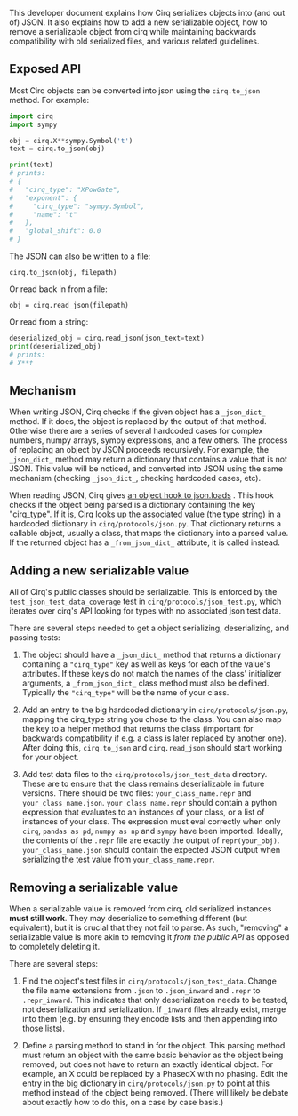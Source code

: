 This developer document explains how Cirq serializes objects into (and out of)
JSON.
It also explains how to add a new serializable object,
how to remove a serializable object from cirq while maintaining backwards
compatibility with old serialized files, and various related guidelines.

## Exposed API

Most Cirq objects can be converted into json using the `cirq.to_json` method.
For example:

```python
import cirq
import sympy

obj = cirq.X**sympy.Symbol('t')
text = cirq.to_json(obj)

print(text)
# prints:
# {
#   "cirq_type": "XPowGate",
#   "exponent": {
#     "cirq_type": "sympy.Symbol",
#     "name": "t"
#   },
#   "global_shift": 0.0
# }
```

The JSON can also be written to a file:

```
cirq.to_json(obj, filepath)
```

Or read back in from a file:

```
obj = cirq.read_json(filepath)
```

Or read from a string:

```python
deserialized_obj = cirq.read_json(json_text=text)
print(deserialized_obj)
# prints:
# X**t
```

## Mechanism

When writing JSON, Cirq checks if the given object has a `_json_dict_` method.
If it does, the object is replaced by the output of that method.
Otherwise there are a series of several hardcoded cases for complex numbers,
numpy arrays, sympy expressions, and a few others.
The process of replacing an object by JSON proceeds recursively.
For example, the `_json_dict_` method may return a dictionary that contains a
value that is not JSON.
This value will be noticed, and converted into JSON using the same mechanism
(checking `_json_dict_`, checking hardcoded cases, etc).

When reading JSON, Cirq gives
[an object hook to json.loads](https://docs.python.org/3/library/json.html#encoders-and-decoders)
.
This hook checks if the object being parsed is a dictionary containing the key
"cirq_type".
If it is, Cirq looks up the associated value (the type string) in a hardcoded
dictionary in `cirq/protocols/json.py`.
That dictionary returns a callable object, usually a class, that maps the
dictionary into a parsed value.
If the returned object has a `_from_json_dict_` attribute, it is called instead.

## Adding a new serializable value

All of Cirq's public classes should be serializable.
This is enforced by the `test_json_test_data_coverage` test in
`cirq/protocols/json_test.py`, which iterates over cirq's API looking for types
with no associated json test data.

There are several steps needed to get a object serializing, deserializing, and
passing tests:

1. The object should have a `_json_dict_` method that returns a dictionary
containing a `"cirq_type"` key as well as keys for each of the value's
attributes.
If these keys do not match the names of the class' initializer arguments, a
`_from_json_dict_` class method must also be defined.
Typically the `"cirq_type"` will be the name of your class.

2. Add an entry to the big hardcoded dictionary in `cirq/protocols/json.py`,
mapping the cirq_type string you chose to the class.
You can also map the key to a helper method that returns the class (important
for backwards compatibility if e.g. a class is later replaced by another one).
After doing this, `cirq.to_json` and `cirq.read_json` should start working for
your object.

3. Add test data files to the `cirq/protocols/json_test_data` directory.
These are to ensure that the class remains deserializable in future versions.
There should be two files: `your_class_name.repr` and `your_class_name.json`.
`your_class_name.repr` should contain a python expression that evaluates to an
instances of your class, or a list of instances of your class.
The expression must eval correctly when only `cirq`, `pandas as pd`,
`numpy as np` and `sympy` have been imported.
Ideally, the contents of the `.repr` file are exactly the output of
`repr(your_obj)`.
`your_class_name.json` should contain the expected JSON output when serializing
the test value from `your_class_name.repr`.

## Removing a serializable value

When a serializable value is removed from cirq, old serialized instances
**must still work**.
They may deserialize to something different (but equivalent), but it is crucial
that they not fail to parse.
As such, "removing" a serializable value is more akin to removing it
*from the public API* as opposed to completely deleting it.

There are several steps:

1. Find the object's test files in `cirq/protocols/json_test_data`.
Change the file name extensions from `.json` to `.json_inward` and `.repr` to
`.repr_inward`.
This indicates that only deserialization needs to be tested, not deserialization
and serialization.
If `_inward` files already exist, merge into them (e.g. by ensuring they encode
lists and then appending into those lists).

2. Define a parsing method to stand in for the object.
This parsing method must return an object with the same basic behavior as the
object being removed, but does not have to return an exactly identical object.
For example, an X could be replaced by a PhasedX with no phasing.
Edit the entry in the big dictionary in `cirq/protocols/json.py` to point at
this method instead of the object being removed.
(There will likely be debate about exactly how to do this, on a case by case
basis.)
